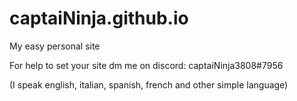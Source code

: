 # captaiNinja.github.io
My easy personal site

For help to set your site dm me on discord: captaiNinja3808#7956

(I speak english, italian, spanish, french and other simple language)
